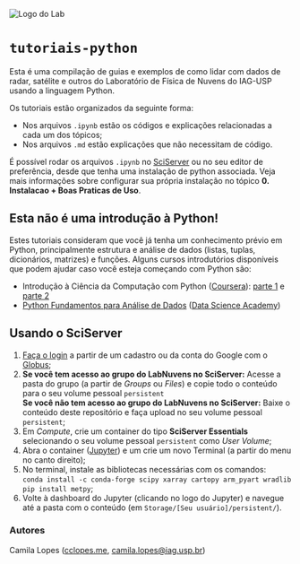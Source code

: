 ![Logo do Lab](https://i.imgur.com/id9h6xi.png)

# `tutoriais-python`
Esta é uma compilação de guias e exemplos de como lidar com dados de radar, satélite e outros do Laboratório de Física de Nuvens do IAG-USP usando a linguagem Python.

Os tutoriais estão organizados da seguinte forma:  
- Nos arquivos `.ipynb` estão os códigos e explicações relacionadas a cada um dos tópicos;
- Nos arquivos `.md` estão explicações que não necessitam de código.

É possível rodar os arquivos `.ipynb` no [SciServer](https://sciserver.org/) ou no seu editor de preferência, desde que tenha uma instalação de python associada. Veja mais informações sobre configurar sua própria instalação no tópico **0. Instalacao + Boas Praticas de Uso**.

## Esta não é uma introdução à Python!
Estes tutoriais consideram que você já tenha um conhecimento prévio em Python, principalmente estrutura e análise de dados (listas, tuplas, dicionários, matrizes) e funções. Alguns cursos introdutórios disponíveis que podem ajudar caso você esteja começando com Python são:
- Introdução à Ciência da Computação com Python ([Coursera](https://www.coursera.org/)): [parte 1](https://www.coursera.org/learn/ciencia-computacao-python-conceitos#syllabus) e [parte 2](https://www.coursera.org/learn/ciencia-computacao-python-conceitos-2#syllabus)
- [Python Fundamentos para Análise de Dados](https://www.datascienceacademy.com.br/course?courseid=python-fundamentos) ([Data Science Academy](https://www.datascienceacademy.com.br/pages/home))

## Usando o SciServer
1. [Faça o login](https://apps.sciserver.org/login-portal/) a partir de um cadastro ou da conta do Google com o [Globus](https://www.globus.org/);
2. **Se você tem acesso ao grupo do LabNuvens no SciServer:** Acesse a pasta do grupo (a partir de *Groups* ou *Files*) e copie todo o conteúdo para o seu volume pessoal `persistent`   
   **Se você não tem acesso ao grupo do LabNuvens no SciServer:** Baixe o conteúdo deste repositório e faça upload no seu volume pessoal `persistent`;
3. Em _Compute_, crie um container do tipo **SciServer Essentials** selecionando o seu volume pessoal `persistent` como _User Volume_;
4. Abra o container ([Jupyter](https://jupyter.org/)) e um crie um novo Terminal (a partir do menu no canto direito);
5. No terminal, instale as bibliotecas necessárias com os comandos:  
    `conda install -c conda-forge scipy xarray cartopy arm_pyart wradlib`    
    `pip install metpy`;
6. Volte à dashboard do Jupyter (clicando no logo do Jupyter) e navegue até a pasta com o conteúdo (em `Storage/[Seu usuário]/persistent/`).

### Autores

Camila Lopes ([cclopes.me](https://cclopes.me/), camila.lopes@iag.usp.br)